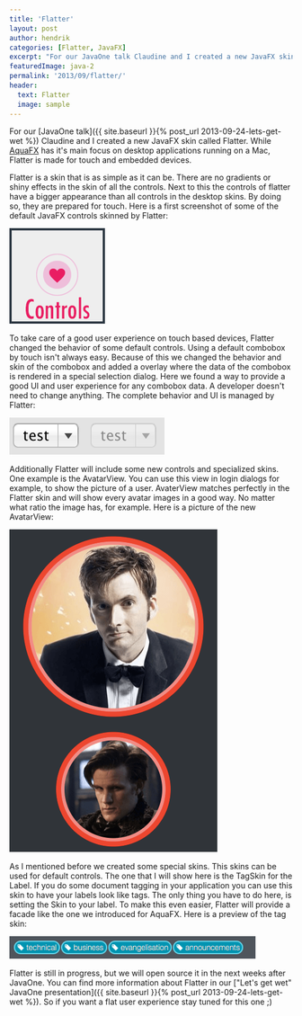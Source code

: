 ```yaml
---
title: 'Flatter'
layout: post
author: hendrik
categories: [Flatter, JavaFX]
excerpt: "For our JavaOne talk Claudine and I created a new JavaFX skin called Flatter. While AquaFX has it's main focus on desktop applications running on a Mac, Flatter is made for touch and embedded devices."
featuredImage: java-2
permalink: '2013/09/flatter/'
header:
  text: Flatter
  image: sample
---
```

For our [JavaOne talk]({{ site.baseurl }}{% post_url 2013-09-24-lets-get-wet %}) Claudine and I created a new JavaFX skin called Flatter. While [AquaFX](http://aquafx-project.com) has it's main focus on desktop applications running on a Mac, Flatter is made for touch and embedded devices.

Flatter is a skin that is as simple as it can be. There are no gradients or shiny effects in the skin of all the controls. Next to this the controls of flatter have a bigger appearance than all controls in the desktop skins. By doing so, they are prepared for touch. Here is a first screenshot of some of the default JavaFX controls skinned by Flatter:

![controls](/assets/posts/guigarage-legacy/controls.png)

To take care of a good user experience on touch based devices, Flatter changed the behavior of some default controls. Using a default combobox by touch isn't always easy. Because of this we changed the behavior and skin of the combobox and added a overlay where the data of the combobox is rendered in a special selection dialog. Here we found a way to provide a good UI and user experience for any combobox data. A developer doesn't need to change anything. The complete behavior and UI is managed by Flatter:

![combobox](/assets/posts/guigarage-legacy/combobox.png)

Additionally Flatter will include some new controls and specialized skins. One example is the AvatarView. You can use this view in login dialogs for example, to show the picture of a user. AvaterView matches perfectly in the Flatter skin and will show every avatar images in a good way. No matter what ratio the image has, for example. Here is a picture of the new AvatarView:

![avatarview](/assets/posts/guigarage-legacy/avatarview.png)

As I mentioned before we created some special skins. This skins can be used for default controls. The one that I will show here is the TagSkin for the Label. If you do some document tagging in your application you can use this skin to have your labels look like tags. The only thing you have to do here, is setting the Skin to your label. To make this even easier, Flatter will provide a facade like the one we introduced for AquaFX. Here is a preview of the tag skin:

![tags](/assets/posts/guigarage-legacy/tags.png)

Flatter is still in progress, but we will open source it in the next weeks after JavaOne. You can find more information about Flatter in our ["Let's get wet" JavaOne presentation]({{ site.baseurl }}{% post_url 2013-09-24-lets-get-wet %}). So if you want a flat user experience stay tuned for this one ;)
